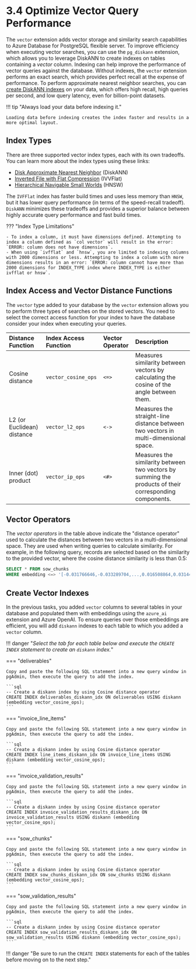 # 3.4 Optimize Vector Query Performance

The `vector` extension adds vector storage and similarity search capabilities to Azure Database for PostgreSQL flexible server. To improve efficiency when executing vector searches, you can use the `pg_diskann` extension, which allows you to leverage DiskANN to create indexes on tables containing a _vector_ column. Indexing can help improve the performance of vector queries against the database. Without indexes, the `vector` extension performs an exact search, which provides perfect recall at the expense of performance. To perform approximate nearest neighbor searches, you can [create DiskANN indexes](https://learn.microsoft.com/azure/postgresql/flexible-server/how-to-use-pgdiskann) on your data, which offers high recall, high queries per second, and low query latency, even for billion-point datasets.

!!! tip "Always load your data before indexing it."

    Loading data before indexing creates the index faster and results in a more optimal layout.

## Index Types

There are three supported vector index types, each with its own tradeoffs. You can learn more about the index types using these links:

- [Disk Approximate Nearest Neighbor](https://learn.microsoft.com/azure/postgresql/flexible-server/how-to-optimize-performance-pgvector#disk-approximate-nearest-neighbor-diskann) (DiskANN)
- [Inverted File with Flat Compression](https://learn.microsoft.com/azure/postgresql/flexible-server/how-to-optimize-performance-pgvector#inverted-file-with-flat-compression-ivvflat) (IVVFlat)
- [Hierarchical Navigable Small Worlds](https://learn.microsoft.com/azure/postgresql/flexible-server/how-to-optimize-performance-pgvector#hierarchical-navigable-small-worlds-hnsw) (HNSW)

The `IVFFlat` index has faster build times and uses less memory than `HNSW`, but it has lower query performance (in terms of the speed-recall tradeoff). `DiskANN` minimizes these tradeoffs and provides a superior balance between highly accurate query performance and fast build times.

??? "Index Type Limitations"

    - To index a column, it must have dimensions defined. Attempting to index a column defined as `col vector` will result in the error: `ERROR: column does not have dimensions`.
    - When using `ivfflat` and `hnsw`, you are limited to indexing columns with 2000 dimensions or less. Attempting to index a column with more dimensions results in an error: `ERROR: column cannot have more than 2000 dimensions for INDEX_TYPE index where INDEX_TYPE is either ivfflat or hnsw`.

## Index Access and Vector Distance Functions

The `vector` type added to your database by the `vector` extension allows you to perform three types of searches on the stored vectors. You need to select the correct access function for your index to have the database consider your index when executing your queries.

| Distance Function | Index Access Function | Vector Operator | Description |
| :-- | :-- | :-- | :-- |
| Cosine distance | `vector_cosine_ops` | `<=>` | Measures similarity between vectors by calculating the cosine of the angle between them. |
| L2 (or Euclidean) distance | `vector_l2_ops` | `<->` | Measures the straight-line distance between two vectors in multi-dimensional space. |
| Inner (dot) product | `vector_ip_ops` | `<#>` | Measures the similarity between two vectors by summing the products of their corresponding components. |

## Vector Operators

The _vector operators_ in the table above indicate the "distance operator" used to calculate the distances between two vectors in a multi-dimensional space. They are used when writing queries to calculate similarity. For example, in the following query, records are selected based on the similarity to the provided vector, where the cosine distance similarity is less than 0.5:

```sql title=""
SELECT * FROM sow_chunks
WHERE embedding <=> '[-0.031766646,-0.033289704,...,0.016508864,0.031440277]' < 0.5
```

## Create Vector Indexes

In the previous tasks, you added `vector` columns to several tables in your database and populated them with embeddings using the `azure_ai` extension and Azure OpenAI. To ensure queries over those embeddings are efficient, you will add `diskann` indexes to each table to which you added a `vector` column.

!!! danger "_Select the tab for each table below and execute the `CREATE INDEX` statement to create an `diskann` index._"

=== "deliverables"

    Copy and paste the following SQL statement into a new query window in pgAdmin, then execute the query to add the index.

    ```sql
    -- Create a diskann index by using Cosine distance operator
    CREATE INDEX deliverables_diskann_idx ON deliverables USING diskann (embedding vector_cosine_ops);
    ```

=== "invoice_line_items"

    Copy and paste the following SQL statement into a new query window in pgAdmin, then execute the query to add the index.

    ```sql
    -- Create a diskann index by using Cosine distance operator
    CREATE INDEX line_items_diskann_idx ON invoice_line_items USING diskann (embedding vector_cosine_ops);
    ```

=== "invoice_validation_results"

    Copy and paste the following SQL statement into a new query window in pgAdmin, then execute the query to add the index.

    ```sql
    -- Create a diskann index by using Cosine distance operator
    CREATE INDEX invoice_validation_results_diskann_idx ON invoice_validation_results USING diskann (embedding vector_cosine_ops);
    ```

=== "sow_chunks"

    Copy and paste the following SQL statement into a new query window in pgAdmin, then execute the query to add the index.
    
    ```sql
    -- Create a diskann index by using Cosine distance operator
    CREATE INDEX sow_chunks_diskann_idx ON sow_chunks USING diskann (embedding vector_cosine_ops);
    ```

=== "sow_validation_results"

    Copy and paste the following SQL statement into a new query window in pgAdmin, then execute the query to add the index.

    ```sql
    -- Create a diskann index by using Cosine distance operator
    CREATE INDEX sow_validation_results_diskann_idx ON sow_validation_results USING diskann (embedding vector_cosine_ops);
    ```

!!! danger "Be sure to run the `CREATE INDEX` statements for each of the tables before moving on to the next step."
